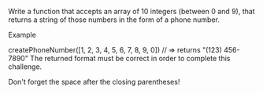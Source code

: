 Write a function that accepts an array of 10 integers (between 0 and 9), that
returns a string of those numbers in the form of a phone number.

Example

createPhoneNumber([1, 2, 3, 4, 5, 6, 7, 8, 9, 0]) // => returns "(123) 456-7890"
The returned format must be correct in order to complete this challenge.

Don't forget the space after the closing parentheses!
